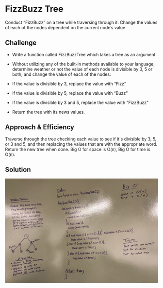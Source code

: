# FizzBuzz Tree
Conduct “FizzBuzz” on a tree while traversing through it. Change the values of each of the nodes dependent on the current node’s value

## Challenge
* Write a function called FizzBuzzTree which takes a tree as an argument.

* Without utilizing any of the built-in methods available to your language, determine weather or not the value of each node is divisible by 3, 5 or both, and change the value of each of the nodes:

 * If the value is divisible by 3, replace the value with “Fizz”
 * If the value is divisible by 5, replace the value with “Buzz”
 * If the value is divisible by 3 and 5, replace the value with “FizzBuzz”

* Return the tree with its news values.

## Approach & Efficiency
Traverse through the tree checking each value to see if it's divisible by 3, 5, or 3 and 5, and then replacing the values that are with the appropriate word. Return the new tree when done. Big O for space is O(n), Big O for time is O(n).

## Solution
![](../assets/fizz_buzz_tree.jpg)